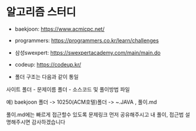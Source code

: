 # 알고리즘 스터디 

* baekjoon: https://www.acmicpc.net/
* programmers: https://programmers.co.kr/learn/challenges
* 삼성swexpert: https://swexpertacademy.com/main/main.do
* codeup: https://codeup.kr/



* 폴더 구조는 다음과 같이 통일
 
사이트 폴더 - 문제이름 폴더 - 소스코드 및 풀이방법 파일

예) baekjoon 폴더 -> 10250(ACM호텔)폴더 -> ~.JAVA , 풀이.md

풀이.md에는 빠르게 접근할수 있도록 문제링크 먼저 공유해주시고 내 풀이, 접근법 설명해주시면 감사하겠습니다 
